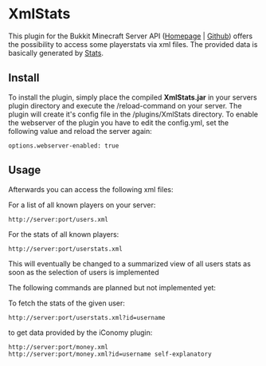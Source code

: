 # XmlStats

This plugin for the Bukkit Minecraft Server API ([Homepage](http://bukkig.org) | [Github](https://github.com/Bukkit/Bukkit )) offers the possibility to access some playerstats via xml files. The provided data is basically generated by [Stats](https://github.com/nidefawl/Stats).

## Install

To install the plugin, simply place the compiled **XmlStats.jar** in your servers plugin directory and execute the /reload-command on your server. The plugin will create it's config file in the /plugins/XmlStats directory. To enable the webserver of the plugin you have to edit the config.yml, set the following value and reload the server again:
  
    options.webserver-enabled: true
    
## Usage

Afterwards you can access the following xml files:

For a list of all known players on your server:

    http://server:port/users.xml 
    
For the stats of all known players:
    
    http://server:port/userstats.xml
    
This will eventually be changed to a summarized view of all users stats as soon as the selection of users is implemented 
    
The following commands are planned but not implemented yet:

To fetch the stats of the given user:

    http://server:port/userstats.xml?id=username
    
to get data provided by the iConomy plugin:
    
    http://server:port/money.xml
    http://server:port/money.xml?id=username self-explanatory
